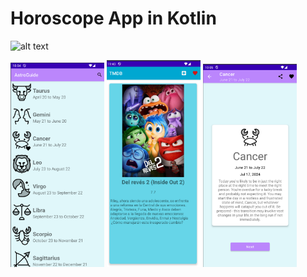 # Horoscope App in Kotlin

![alt text](https://img.freepik.com/vector-premium/signos-zodiaco-establecen-simbolos-astrologicos-doce-constelaciones-zodiacales-horoscopo-iconos-redondos-negros_502505-20.jpg)

<img src="https://github.com/icarpio/HoroscopeKotlin/blob/main/Main.png" width="150"/> <img src="https://github.com/icarpio/practicekotlincourse/blob/main/Detail.png" width="150"/> <img src="https://github.com/icarpio/HoroscopeKotlin/blob/main/Detail.png" width="150"/>

